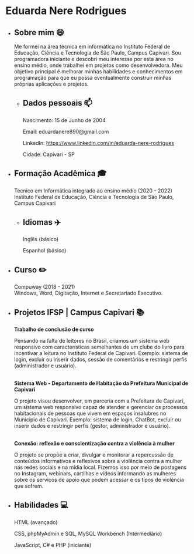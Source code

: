 <!DOCTYPE html>
<html>
<head>
  <meta charset="UTF-8">
</head>
<body>
  <h1>Eduarda Nere Rodrigues</h1>
  <ul>
    <li>
      <h2>Sobre mim 😄</h2>
      <p>Me formei na área técnica em informática no Instituto Federal de Educação, Ciência e Tecnologia de São Paulo, Campus Capivari. Sou programadora iniciante e descobri meu interesse por esta área no ensino médio, onde trabalhei em projetos como desenvolvedora. Meu objetivo principal é melhorar minhas habilidades e conhecimentos em programação para que eu possa eventualmente construir minhas próprias aplicações e projetos.</p>
    </li>
    <ul>
      <li>
        <h2>Dados pessoais 📫</h2>
        <p>Nascimento: 15 de Junho de 2004</p>
        <p>Email: eduardanere890@gmail.com</p>
        <p>LinkedIn: <a href="https://www.linkedin.com/in/eduarda-nere-rodrigues" target="_blank">https://www.linkedin.com/in/eduarda-nere-rodrigues</a></p>
        <p>Cidade: Capivari - SP</p>
      </li>
    </ul>
    <li>
      <h2>Formação Acadêmica 🎓</h2>
      <p>Técnico em Informática integrado ao ensino médio (2020 - 2022) <br> Instituto Federal de Educação, Ciência e Tecnologia de São Paulo, Campus Capivari</p>
    </li>
    <ul>
      <li>
        <h2>Idiomas ✈️</h2>
        <p>Inglês (básico)</p>
        <p>Espanhol (básico)</p>
      </li>
    </ul>
    <li>
      <h2>Curso ✏️</h2>
      <p>Compuway (2018 - 2021) <br> Windows, Word, Digitação, Internet e Secretariado Executivo.</p>
    </li>
    <li>
      <h2>Projetos IFSP | Campus Capivari 📚</h2>
        <label><b>Trabalho de conclusão de curso</b></label>
        <p> Pensando na falta de leitores no Brasil, criamos um sistema web responsivo com características semelhantes de um clube do livro para incentivar a leitura no Instituto Federal de Capivari. Exemplo: sistema de login, excluir ou inserir dados, sessão de comentários e restringir perfis (administrador e usuário).</p>
        <br>
        <label><b>Sistema Web - Departamento de Habitação da Prefeitura Municipal de Capivari</b></label>
        <p> O projeto visou desenvolver, em parceria com a Prefeitura de Capivari, um sistema web responsivo capaz de atender e gerenciar os processos habitacionais de pessoas que vivem em espaços insalubres no Município de Capivari. Exemplo: sistema de login, ChatBot, excluir ou inserir dados e restringir perfis (gestor, administrador e usuário). </p>
        <br>
        <label><b>Conexão: reflexão e conscientização contra a violência à mulher</b></label>
        <p> O projeto se propõe a criar, divulgar e monitorar a repercussão de conteúdos informativos e reflexivos sobre a violência contra a mulher nas redes sociais e na mídia local. Fizemos isso por meio de postagens no Instagram, webinars, cartilhas e vídeos informando as mulheres sobre os serviços de apoio que podem acessar e os tipos de violência que sofrem. </p>
    </li>
  </ul>
  <ul>
    <li>
      <h2>Habilidades 💻</h2>
      <p>HTML (avançado)</p>
      <p>CSS, phpMyAdmin e SQL, MySQL Workbench (Intermediário)</p>
      <p>JavaScript, C# e PHP (iniciante)</p>
    </li>
  </ul>
</body>
</html>
